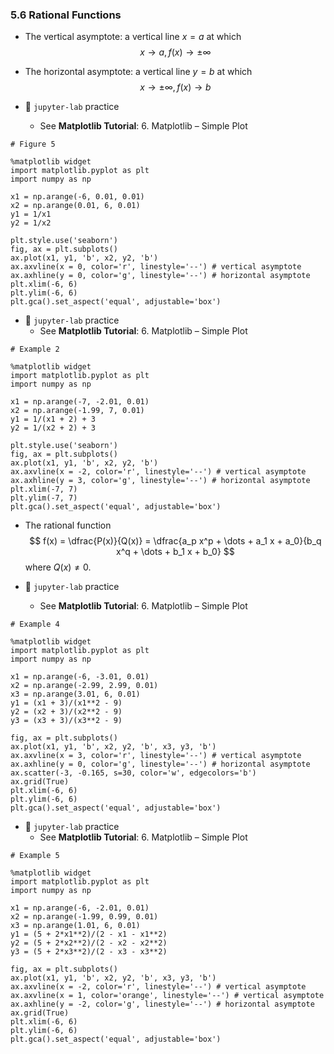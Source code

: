### 5.6 Rational Functions

- The vertical asymptote: a vertical line $x = a$ at which
$$ x \rightarrow a, f(x) \rightarrow \pm \infty $$

- The horizontal asymptote: a vertical line $y = b$ at which
$$ x \rightarrow \pm \infty, f(x) \rightarrow b $$


- 🎯 `jupyter-lab` practice
    - See **Matplotlib Tutorial**: 6. Matplotlib – Simple Plot


```
# Figure 5

%matplotlib widget
import matplotlib.pyplot as plt
import numpy as np

x1 = np.arange(-6, 0.01, 0.01)
x2 = np.arange(0.01, 6, 0.01)
y1 = 1/x1
y2 = 1/x2

plt.style.use('seaborn')
fig, ax = plt.subplots()
ax.plot(x1, y1, 'b', x2, y2, 'b')
ax.axvline(x = 0, color='r', linestyle='--') # vertical asymptote
ax.axhline(y = 0, color='g', linestyle='--') # horizontal asymptote
plt.xlim(-6, 6)
plt.ylim(-6, 6)
plt.gca().set_aspect('equal', adjustable='box')
```


- 🎯 `jupyter-lab` practice
    - See **Matplotlib Tutorial**: 6. Matplotlib – Simple Plot


```
# Example 2

%matplotlib widget
import matplotlib.pyplot as plt
import numpy as np

x1 = np.arange(-7, -2.01, 0.01)
x2 = np.arange(-1.99, 7, 0.01)
y1 = 1/(x1 + 2) + 3
y2 = 1/(x2 + 2) + 3

plt.style.use('seaborn')
fig, ax = plt.subplots()
ax.plot(x1, y1, 'b', x2, y2, 'b')
ax.axvline(x = -2, color='r', linestyle='--') # vertical asymptote
ax.axhline(y = 3, color='g', linestyle='--') # horizontal asymptote
plt.xlim(-7, 7)
plt.ylim(-7, 7)
plt.gca().set_aspect('equal', adjustable='box')
```


- The rational function
$$ f(x) = \dfrac{P(x)}{Q(x)} = \dfrac{a_p x^p + \dots + a_1 x + a_0}{b_q x^q + \dots + b_1 x + b_0} $$
where $Q(x) \neq 0$.


- 🎯 `jupyter-lab` practice
    - See **Matplotlib Tutorial**: 6. Matplotlib – Simple Plot


```
# Example 4

%matplotlib widget
import matplotlib.pyplot as plt
import numpy as np

x1 = np.arange(-6, -3.01, 0.01)
x2 = np.arange(-2.99, 2.99, 0.01)
x3 = np.arange(3.01, 6, 0.01)
y1 = (x1 + 3)/(x1**2 - 9)
y2 = (x2 + 3)/(x2**2 - 9)
y3 = (x3 + 3)/(x3**2 - 9)

fig, ax = plt.subplots()
ax.plot(x1, y1, 'b', x2, y2, 'b', x3, y3, 'b')
ax.axvline(x = 3, color='r', linestyle='--') # vertical asymptote
ax.axhline(y = 0, color='g', linestyle='--') # horizontal asymptote
ax.scatter(-3, -0.165, s=30, color='w', edgecolors='b')
ax.grid(True)
plt.xlim(-6, 6)
plt.ylim(-6, 6)
plt.gca().set_aspect('equal', adjustable='box')
```



- 🎯 `jupyter-lab` practice
    - See **Matplotlib Tutorial**: 6. Matplotlib – Simple Plot


```
# Example 5

%matplotlib widget
import matplotlib.pyplot as plt
import numpy as np

x1 = np.arange(-6, -2.01, 0.01)
x2 = np.arange(-1.99, 0.99, 0.01)
x3 = np.arange(1.01, 6, 0.01)
y1 = (5 + 2*x1**2)/(2 - x1 - x1**2)
y2 = (5 + 2*x2**2)/(2 - x2 - x2**2)
y3 = (5 + 2*x3**2)/(2 - x3 - x3**2)

fig, ax = plt.subplots()
ax.plot(x1, y1, 'b', x2, y2, 'b', x3, y3, 'b')
ax.axvline(x = -2, color='r', linestyle='--') # vertical asymptote
ax.axvline(x = 1, color='orange', linestyle='--') # vertical asymptote
ax.axhline(y = -2, color='g', linestyle='--') # horizontal asymptote
ax.grid(True)
plt.xlim(-6, 6)
plt.ylim(-6, 6)
plt.gca().set_aspect('equal', adjustable='box')
```
